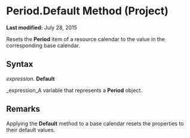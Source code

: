 
# Period.Default Method (Project)

 **Last modified:** July 28, 2015

Resets the  **Period** item of a resource calendar to the value in the corresponding base calendar.

## Syntax

 _expression_. **Default**

 _expression_A variable that represents a  **Period** object.


## Remarks

Applying the  **Default** method to a base calendar resets the properties to their default values.

